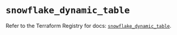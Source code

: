 # `snowflake_dynamic_table`

Refer to the Terraform Registry for docs: [`snowflake_dynamic_table`](https://registry.terraform.io/providers/snowflake-labs/snowflake/1.0.0/docs/resources/dynamic_table).
